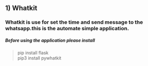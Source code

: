 

## 1) Whatkit
### Whatkit is use for set the time and send message to the whatsapp.this is the automate simple application. 
##### Before using the application please install
 > pip install flask <br>
 > pip3 install pywhatkit
      
  
